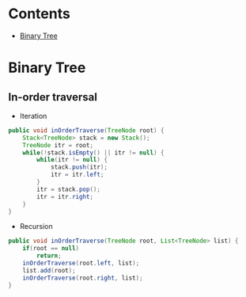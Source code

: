 # Contents
- [Binary Tree](#binary-tree)

# Binary Tree

## In-order traversal

- Iteration
```java
public void inOrderTraverse(TreeNode root) {
    Stack<TreeNode> stack = new Stack();
    TreeNode itr = root;
    while(!stack.isEmpty() || itr != null) {
        while(itr != null) {
            stack.push(itr);
            itr = itr.left;
        }
        itr = stack.pop();
        itr = itr.right;
    }
}
```

- Recursion
```java
public void inOrderTraverse(TreeNode root, List<TreeNode> list) {
    if(root == null)
        return;
    inOrderTraverse(root.left, list);
    list.add(root);
    inOrderTraverse(root.right, list);
}
